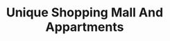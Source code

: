 ---
title: "Unique Shopping Mall And Appartments"
url: /hydrabd/unique-shopping-mall-and-appartments/
shop: Einkaufszentrum
---